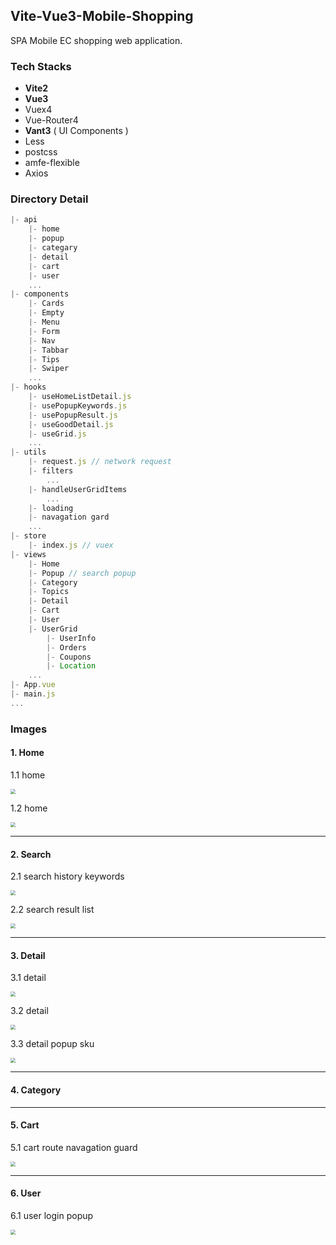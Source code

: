 ## Vite-Vue3-Mobile-Shopping
SPA Mobile EC shopping web application.




### Tech Stacks
- **Vite2**
- **Vue3**
- Vuex4
- Vue-Router4
- **Vant3** ( UI Components )
- Less
- postcss
- amfe-flexible
- Axios



### Directory Detail
```js
|- api
    |- home
    |- popup
    |- categary
    |- detail
    |- cart
    |- user
    ...
|- components
    |- Cards
    |- Empty
    |- Menu
    |- Form
    |- Nav
    |- Tabbar
    |- Tips
    |- Swiper
    ...
|- hooks
    |- useHomeListDetail.js
    |- usePopupKeywords.js
    |- usePopupResult.js  
    |- useGoodDetail.js
    |- useGrid.js
    ...
|- utils
    |- request.js // network request
    |- filters
        ...
    |- handleUserGridItems
        ...
    |- loading
    |- navagation gard
    ...
|- store 
    |- index.js // vuex
|- views
    |- Home
    |- Popup // search popup
    |- Category
    |- Topics
    |- Detail
    |- Cart
    |- User
    |- UserGrid
        |- UserInfo
        |- Orders
        |- Coupons
        |- Location
    ...
|- App.vue
|- main.js
...
```



### Images

#### 1. Home
1.1 home 

<img src="./public/images/Home.png" style="zoom:50%;" />



1.2 home

<img src="./public/images/home-01.png" style="zoom:50%;" />

---

#### 2. Search

2.1 search history keywords

<img src="./public/images/home-search.png" style="zoom:50%;" />



2.2 search result list

<img src="./public/images/home-search-list.png" style="zoom:50%;" />

---

#### 3. Detail
3.1 detail

<img src="./public/images/detail-01.png" style="zoom:50%;" />



3.2 detail

<img src="./public/images/detail-02.png" style="zoom:50%;" />



3.3 detail popup sku 

<img src="./public/images/detail-sku.png" style="zoom:50%;" />

---

#### 4. Category

---

#### 5. Cart

5.1 cart route navagation guard

<img src="./public/images/navagation-guard.png" style="zoom:50%;" />

---

#### 6. User

6.1 user login popup

<img src="./public/images/user-login.png" style="zoom:50%;" />
